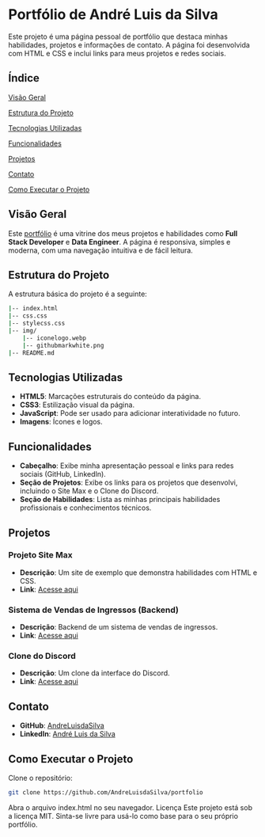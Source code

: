 # Portfólio de André Luis da Silva

Este projeto é uma página pessoal de portfólio que destaca minhas habilidades, projetos e informações de contato. A página foi desenvolvida com HTML e CSS e inclui links para meus projetos e redes sociais.

## Índice

 [Visão Geral](#visão-geral)<p/>
 [Estrutura do Projeto](#estrutura-do-projeto)<p/>
 [Tecnologias Utilizadas](#tecnologias-utilizadas)<p/>
 [Funcionalidades](#funcionalidades)<p/>
 [Projetos](#projetos)<p/>
 [Contato](#contato)<p/>
 [Como Executar o Projeto](#como-executar-o-projeto)<p/>

## Visão Geral

Este [portfólio](https://andreluisdasilva.github.io/Portfolio/) é uma vitrine dos meus projetos e habilidades como **Full Stack Developer** e **Data Engineer**. A página é responsiva, simples e moderna, com uma navegação intuitiva e de fácil leitura.

## Estrutura do Projeto

A estrutura básica do projeto é a seguinte:

```bash
|-- index.html
|-- css.css
|-- stylecss.css
|-- img/
    |-- iconelogo.webp
    |-- githubmarkwhite.png
|-- README.md
```
## Tecnologias Utilizadas

- **HTML5**: Marcações estruturais do conteúdo da página.
- **CSS3**: Estilização visual da página.
- **JavaScript**: Pode ser usado para adicionar interatividade no futuro.
- **Imagens**: Ícones e logos.

## Funcionalidades

- **Cabeçalho**: Exibe minha apresentação pessoal e links para redes sociais (GitHub, LinkedIn).
- **Seção de Projetos**: Exibe os links para os projetos que desenvolvi, incluindo o Site Max e o Clone do Discord.
- **Seção de Habilidades**: Lista as minhas principais habilidades profissionais e conhecimentos técnicos.

## Projetos

### Projeto Site Max

- **Descrição**: Um site de exemplo que demonstra habilidades com HTML e CSS.
- **Link**: [Acesse aqui](https://github.com/AndreLuisdaSilva/CSS-DIO)

### Sistema de Vendas de Ingressos (Backend)

- **Descrição**: Backend de um sistema de vendas de ingressos.
- **Link**: [Acesse aqui](https://github.com/AndreLuisdaSilva/Sistemadevendasdeingressosbackend)
  
### Clone do Discord

- **Descrição**: Um clone da interface do Discord.
- **Link**: [Acesse aqui](https://github.com/AndreLuisdaSilva/Clone-discord)

## Contato

- **GitHub**: [AndreLuisdaSilva](https://github.com/AndreLuisdaSilva)
- **LinkedIn**: [André Luis da Silva](https://www.linkedin.com/in/andr%C3%A9-luis-da-silva-30338a219/)

## Como Executar o Projeto

Clone o repositório:

```bash
git clone https://github.com/AndreLuisdaSilva/portfolio
```
Abra o arquivo index.html no seu navegador.
Licença
Este projeto está sob a licença MIT. Sinta-se livre para usá-lo como base para o seu próprio portfólio.
